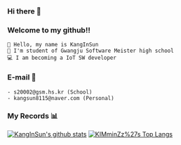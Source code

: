 ### Hi there 👋

### Welcome to my github!!
```
🙌 Hello, my name is KangInSun
🏫 I'm student of Gwangju Software Meister high school
💻 I am becoming a IoT SW developer
```

### E-mail :love_letter:
```
- s20002@gsm.hs.kr (School)
- kangsun8115@naver.com (Personal)
```

### My Records :bar_chart: 
[![KangInSun's github stats](https://github-readme-stats.vercel.app/api?username=KangInSun)](https://github.com/anuraghazra/github-readme-stats)
   [![KIMminZz%27s Top Langs](https://github-readme-stats.vercel.app/api/top-langs/?username=KangInSun&layout=compact)](https://github.com/anuraghazra/github-readme-stats)
